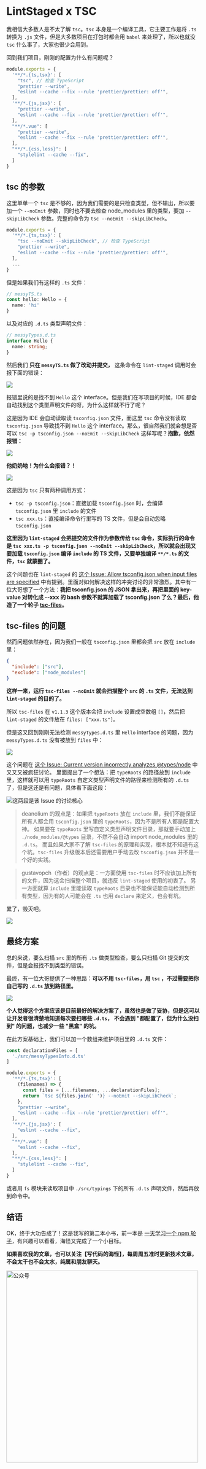 # LintStaged x TSC

我相信大多数人是不太了解 `tsc`。`tsc` 本身是一个编译工具，它主要工作是将 `.ts` 转换为 `.js` 文件，但是大多数项目在打包时都会用 `babel` 来处理了，所以也就没 `tsc` 什么事了，大家也很少会用到。

回到我们项目，刚刚的配置为什么有问题呢？

```js
module.exports = {
  '**/*.{ts,tsx}': [
    "tsc", // 检查 TypeScript
    "prettier --write",
    "eslint --cache --fix --rule 'prettier/prettier: off'",
  ],
  '**/*.{js,jsx}': [
    "prettier --write",
    "eslint --cache --fix --rule 'prettier/prettier: off'",
  ],
  "**/*.vue": [
    "prettier --write",
    "eslint --cache --fix --rule 'prettier/prettier: off'",
  ],
  "**/*.{css,less}": [
    "stylelint --cache --fix",
  ]
}
```

## tsc 的参数

这里单单一个 `tsc` 是不够的，因为我们需要的是只检查类型，但不输出，所以要加一个 `--noEmit` 参数，同时也不要去检查 node_modules 里的类型，要加 `--skipLibCheck` 参数。完整的命令为 `tsc --noEmit --skipLibCheck`。

```js
module.exports = {
  '**/*.{ts,tsx}': [
    "tsc --noEmit --skipLibCheck", // 检查 TypeScript
    "prettier --write",
    "eslint --cache --fix --rule 'prettier/prettier: off'",
  ],
  ...
}
```

但是如果我们有这样的 `.ts` 文件：

```ts
// messyTS.ts
const hello: Hello = {
  name: 'hi'
}
```

以及对应的 `.d.ts` 类型声明文件：

```ts
// messyTypes.d.ts
interface Hello {
  name: string;
}
```

然后我们 **只在 `messyTS.ts` 做了改动并提交，** 这条命令在 `lint-staged` 调用时会报下面的错误：

![](https://img-blog.csdnimg.cn/img_convert/44ec76dc2bb67f064fd94d86a5950071.png)

报错里说的是找不到 `Hello` 这个 interface。但是我们在写项目的时候，IDE 都会自动找到这个类型声明文件的呀，为什么这样就不行了呢？

这是因为 IDE 会自动读取读 `tsconfig.json` 文件，而这里 `tsc` 命令没有读取 `tsconfig.json` 导致找不到 `Hello` 这个 interface。那么，很自然我们就会想是否可以 `tsc -p tsconfig.json --noEmit --skipLibCheck` 这样写呢？**抱歉，依然报错：**

![](https://img-blog.csdnimg.cn/img_convert/00f9ad77cfc42931e38f1b4cdf4df040.png)

**他奶奶地！为什么会报错？！**

![](https://img-blog.csdnimg.cn/img_convert/48dbfd9b9eb7a53a5e06f042b1957a4e.png)

这是因为 `tsc` 只有两种调用方式：

* `tsc -p tsconfig.json`：直接加载 `tsconfig.json` 时，会编译 `tsconfig.json` 里 `include` 的文件
* `tsc xxx.ts`：直接编译命令行里写的 TS 文件，但是会自动忽略 `tsconfig.json`

**这里因为 `lint-staged` 会把提交的文件作为参数传给 `tsc` 命令，实际执行的命令是 `tsc xxx.ts -p tsconfig.json --noEmit --skipLibCheck`，所以就会出现又要加载 `tsconfig.json` 编译 `include` 的 TS 文件，又要单独编译 `**/*.ts` 的文件，`tsc` 就蒙圈了。**

这个问题也在 `lint-staged` 的 [这个 Issue: Allow tsconfig.json when input files are specified](https://github.com/microsoft/TypeScript/issues/27379 "lint-staged 中使用 tsc 的问题") 中有提到。里面对如何解决这样的冲突讨论的非常激烈。其中有一位大哥想了一个方法：**我把 tsconfig.json 的 JSON 拿出来，再把里面的 key-value 对转化成 --xxx 的 bash 参数不就算加载了 tsconfig.json 了么？最后，他造了一个轮子 [tsc-files](https://github.com/gustavopch/tsc-files#readme)。**

## tsc-files 的问题

然而问题依然存在，因为我们一般在 `tsconfig.json` 里都会把 `src` 放在 `include` 里：

```json
{
  "include": ["src"],
  "exclude": ["node_modules"]
}
```

**这样一来，运行 `tsc-files --noEmit` 就会扫描整个 `src` 的 `.ts` 文件，无法达到 `lint-staged` 的目的了。**

所以 `tsc-files` 在 `v1.1.3` 这个版本会把 `include` 设置成空数组 `[]`，然后把 `lint-staged` 的文件放在 `files: ["xxx.ts"]`。

但是这又回到刚刚无法检测 `messyTypes.d.ts` 里 `Hello` interface 的问题，因为 `messyTypes.d.ts` 没有被放到 `files` 中：

![](https://img-blog.csdnimg.cn/img_convert/44ec76dc2bb67f064fd94d86a5950071.png)

这个问题在 [这个 Issue: Current version incorrectly analyzes @types/node](https://github.com/gustavopch/tsc-files/issues/20 "tsc-files 问题") 中又又又被疯狂讨论。
里面提出了一个想法：把 `typeRoots` 的路径放到 `include` 里，这样就可以用 `typeRoots` 自定义类型声明文件的路径来检测所有的 `.d.ts` 了，但是这还是有问题，具体看下面这段：

![这两段是该 Issue 的讨论核心](https://img-blog.csdnimg.cn/img_convert/27e855e1349058d32f258d3447d733ff.png)

> deanolium 的观点是：如果把 `typeRoots` 放在 `include` 里，我们不能保证所有人都会用 `tsconfig.json` 里的 `typeRoots`，因为不是所有人都是配置大神。
> 如果要在 `typeRoots` 里写自定义类型声明文件目录，那就要手动加上 `./node_modules/@types` 目录，不然不会自动 import node_modules 里的 `.d.ts`。
> 而且如果大家不了解 `tsc-files` 的原理和实现，根本就不知道有这个坑。`tsc-files` 升级版本后还需要用户手动去改 `tsconfig.json` 并不是一个好的实践。

> gustavopch（作者）的观点是：一方面使用 `tsc-files` 时不应该加上所有的文件，因为这会扫描整个项目，就违反 `lint-staged` 使用的初衷了。
> 另一方面就算 `include` 里能读取 `typeRoots` 目录也不能保证能自动检测到所有类型，因为有的人可能会在 `.ts` 也用 `declare` 来定义，也会有坑。

累了，毁灭吧。

![](https://img-blog.csdnimg.cn/d143f175e1664f23995869564ba56a96.png)

## 最终方案

总的来说，要么扫描 `src` 里的所有 `.ts` 做类型检查，要么只扫描 Git 提交的文件，但是会报找不到类型的错误。

最终，有一位大哥提供了一种思路：**可以不用 `tsc-files`，用 `tsc` ，不过需要把你自己写的 `.d.ts` 放到路径里。**

![](https://img-blog.csdnimg.cn/img_convert/e3538347b02c3f75b11d6f8c54a31552.png)

**个人觉得这个方案应该是目前最好的解决方案了，虽然也是做了妥协，但是这可以让开发者很清楚地知道每次要扫哪些 `.d.ts`，
不会遇到 "都配置了，但为什么没扫到" 的问题，也减少一些 "黑盒" 的坑。**

在此方案基础上，我们可以加一个数组来维护项目里的 `.d.ts` 文件：

```js
const declarationFiles = [
  './src/messyTypesInfo.d.ts'
]

module.exports = {
  '**/*.{ts,tsx}': [
    (filenames) => {
      const files = [...filenames, ...declarationFiles];
      return `tsc ${files.join(' ')} --noEmit --skipLibCheck`;
    },
    "prettier --write",
    "eslint --cache --fix --rule 'prettier/prettier: off'",
  ],
  '**/*.{js,jsx}': [
    "eslint --cache --fix",
  ],
  "**/*.vue": [
    "eslint --cache --fix",
  ],
  "**/*.{css,less}": [
    "stylelint --cache --fix",
  ]
}
```

或者用 `fs` 模块来读取项目中 `./src/typings` 下的所有 `.d.ts` 声明文件，然后再放到命令中。

## 结语

OK，终于大功告成了！这是我写的第二本小书，前一本是 [一天学习一个 npm 轮子](https://github.com/haixiangyan/one-day-one-npm-lib)，有兴趣可以看看，海怪又完成了一个小目标。

**如果喜欢我的文章，也可以关注【写代码的海怪】，每周周五准时更新技术文章，不会太干也不会太水，纯属和朋友聊天。**

<img src="https://img-blog.csdnimg.cn/6ce461cc24c44ca58c698722d6549fe5.gif#pic_center" alt="公众号" width="500" >
